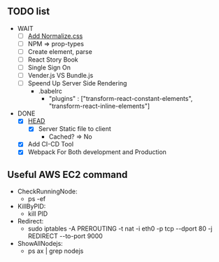 ## TODO list
  - WAIT
    - [ ] [Add Normalize.css](https://necolas.github.io/normalize.css/)
    - [ ] NPM => prop-types
    - [ ] Create element, parse
    - [ ] React Story Book
    - [ ] Single Sign On
    - [ ] Vender.js VS Bundle.js
    - [ ] Speend Up Server Side Rendering
      - .babelrc
        - "plugins" : ["transform-react-constant-elements", "transform-react-inline-elements"]
  - DONE
    - [X] [HEAD](https://github.com/nfl/react-helmet)
      - [X] Server Static file to client
        - Cached? => No
    - [X] Add CI-CD Tool
    - [X] Webpack For Both development and Production

## Useful AWS EC2 command
  - CheckRunningNode:
    - ps -ef
  - KillByPID:
    - kill PID
  - Redirect:
    - sudo iptables -A PREROUTING -t nat -i eth0 -p tcp --dport 80 -j REDIRECT --to-port 9000
  - ShowAllNodejs:
    - ps ax | grep nodejs
